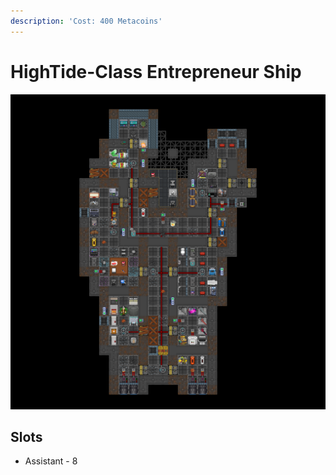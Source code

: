 ```yaml
---
description: 'Cost: 400 Metacoins'
---
```


# HighTide-Class Entrepreneur Ship

![](<../.gitbook/assets/image (33).png>)

## Slots

* Assistant - 8
